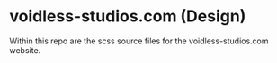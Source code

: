 # voidless-studios.com (Design)
Within this repo are the scss source files for the voidless-studios.com website.